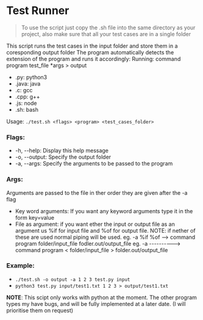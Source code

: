 # Test Runner

> To use the script just copy the .sh file into the same directory as your project, also make sure that all your test cases are in a single folder

This script runs the test cases in the input folder and store them in a coresponding output folder
The program automatically detects the extension of the program and runs it accordingly:
Running: command program test_file *args > output
-    .py:    python3
-    .java:  java
-    .c:     gcc
-    .cpp:   g++
-    .js:    node
-    .sh:    bash

Usage: `./test.sh <flags> <program> <test_cases_folder>`

### Flags:
-    -h, --help:    Display this help message
-    -o, --output:  Specify the output folder
-    -a, --args:    Specify the arguments to be passed to the program

### Args:
Arguments are passed to the file in ther order they are given after the -a flag
-   Key word arguments: If you want any keyword arguments type it in the form key=value
-   File as argument: if you want ether the input or output file as an argument us %if for input file and %of for output file. NOTE: if nether of these are used normal piping will be used.
eg. -a %if %of --> command program folder/input_file fodler.out/output_file
eg. -a ----------> command program < folder/input_file > folder.out/output_file 

### Example:
-    `./test.sh -o output -a 1 2 3 test.py input`
-    `python3 test.py input/test1.txt 1 2 3 > output/test1.txt`


**NOTE**: This scipt only works with python at the moment. The other program types my have bugs, and will be fully implemented at a later date. (I will prioritise them on request)
